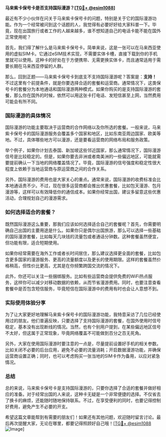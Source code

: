 **马来紫卡保号卡是否支持国际漫游？[[TG💪+ @esim1088](https://t.me/s/esim1088)]**

最近有不少小伙伴在问关于马来紫卡保号卡的问题，特别是关于它的国际漫游功能。作为一个经常被问到这个话题的人，我觉得有必要好好给大家科普一下。毕竟，现在出国旅行或者工作的人越来越多，谁不想知道自己的电话卡能不能在国外正常使用呢？

首先，我们得了解什么是马来紫卡保号卡。简单来说，这是一张可以在马来西亚使用的虚拟SIM卡。它通过eSIM技术实现，不需要实体卡槽，直接下载到你的手机里就可以使用。这种卡的好处在于方便携带、无需更换实体卡，而且通常适用于需要长期在马来西亚停留的人群。

那么，回到正题——马来紫卡保号卡到底支不支持国际漫游呢？答案是：**支持！** 不过这里有个前提条件，就是你要选择合适的套餐和运营商。通常情况下，这类保号卡的套餐分为本地通话和国际漫游两种模式。如果你购买的是支持国际漫游的套餐，那么你在国外的时候，依然可以用这张卡打电话、发短信甚至上网，当然费用可能会有所不同。

### 国际漫游的具体情况

国际漫游的功能主要取决于运营商的合作网络以及你所选的套餐。一般来说，马来紫卡保号卡的国际漫游服务会覆盖多个国家和地区，比如东南亚周边国家、欧美等地。不过，具体哪些地方可以漫游，还是要看运营商的网络布局和服务政策。

举个例子，如果你计划去泰国、新加坡这些邻近国家，那么通常情况下，国际漫游信号是比较稳定的。但是，如果你要去非洲或者南美洲的一些偏远地区，可能就需要提前确认一下当地的网络覆盖情况了。毕竟，国际漫游的信号强度和稳定性很大程度上依赖于当地运营商与原运营商之间的合作关系。

另外，国际漫游的费用也是大家关心的重点。通常来说，国际漫游的收费标准会比本地通话贵不少。不过，现在很多运营商都会推出优惠套餐，比如包天漫游、包月漫游等，这样可以有效降低你的通信成本。如果你经常出国，建议多留意这些优惠活动，合理规划自己的漫游需求。

### 如何选择适合的套餐？

既然国际漫游这么重要，那我们应该如何选择适合自己的套餐呢？首先，你需要明确自己出国的主要用途是什么。如果你只是偶尔出国旅游，那么可以选择一些基础的国际漫游套餐，比如每天几块钱的流量包或者通话分钟数。这种套餐虽然便宜，但功能有限，适合短期使用。

如果你经常需要在海外工作或者长时间居住，那么建议选择更全面的套餐，比如包含更多国家的漫游服务、更高的流量额度以及更长的使用期限。这样的套餐虽然价格稍高，但性价比更高，尤其是在你频繁跨国交流的情况下。

此外，你还可以关注一些捆绑服务。比如有些运营商会提供免费的WiFi热点服务，这样你可以减少对移动数据的依赖，从而节省漫游费用。同时，也要注意查看套餐中是否包含短信服务，毕竟短信在国际漫游中的费用有时也会让人意想不到。

### 实际使用体验分享

为了让大家更好地理解马来紫卡保号卡的国际漫游功能，我特意采访了几位已经使用过的朋友。他们普遍反映，只要选择了支持国际漫游的套餐，在国外使用时信号稳定，基本没有出现断线的情况。当然，也有个别用户提到，在某些偏远地区信号不太好，但这属于正常现象，毕竟网络覆盖不可能做到百分之百无死角。

另外，大家在使用国际漫游时要注意的一点是，尽量提前设置好手机的相关参数。比如关闭不必要的后台应用，避免不必要的流量消耗；开启数据漫游功能，并确保运营商设置正确；同时，也可以考虑购买一张当地的SIM卡作为备用，以应对紧急情况。

### 总结

总的来说，马来紫卡保号卡是支持国际漫游的，只要你选择了合适的套餐并做好相应的准备。对于经常出国的人来说，这种卡无疑是一个非常便捷的选择。不仅省去了换卡的麻烦，还能随时随地保持联系。不过，在享受便利的同时，也要记得控制好费用，避免产生不必要的开支。

希望这篇文章能帮到有需要的朋友们！如果还有其他问题，欢迎随时留言讨论。最后再次提醒大家，无论在哪里，都要记得照顾好自己哦！[[TG💪+ @esim1088](https://t.me/s/esim1088) ![Image](https://i.postimg.cc/4NQfJmqS/Snipaste-2025-05-13-00-14-12.png)]